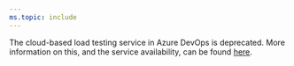```yaml
---
ms.topic: include
---
```


The cloud-based load testing service in Azure DevOps is deprecated.
More information on this, and the service availability, can be found
[here](https://go.microsoft.com/fwlink/?linkid=2056146).
